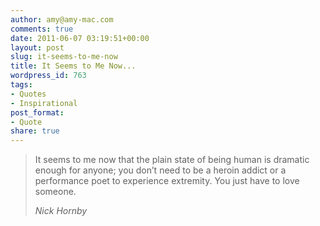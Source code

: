 ```yaml
---
author: amy@amy-mac.com
comments: true
date: 2011-06-07 03:19:51+00:00
layout: post
slug: it-seems-to-me-now
title: It Seems to Me Now...
wordpress_id: 763
tags:
- Quotes
- Inspirational
post_format:
- Quote
share: true
---
```


<blockquote>It seems to me now that the plain state of being human is dramatic enough for anyone; you don’t need to be a heroin addict or a performance poet to experience extremity. You just have to love someone.

<cite>Nick Hornby</cite>
</blockquote>
